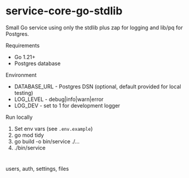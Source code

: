 # service-core-go-stdlib

Small Go service using only the stdlib plus zap for logging and lib/pq for Postgres.

Requirements
- Go 1.21+
- Postgres database

Environment
- DATABASE_URL - Postgres DSN (optional, default provided for local testing)
- LOG_LEVEL - debug|info|warn|error
- LOG_DEV - set to 1 for development logger

Run locally

1. Set env vars (see `.env.example`)
2. go mod tidy
3. go build -o bin/service ./...
4. ./bin/service
#

##

users, auth, settings, files